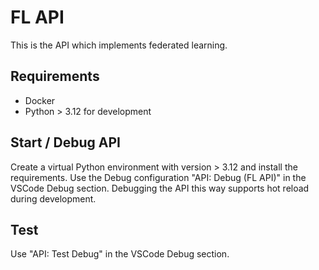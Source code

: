 # FL API

This is the API which implements federated learning.

## Requirements

- Docker
- Python > 3.12 for development

## Start / Debug API

Create a virtual Python environment with version > 3.12 and install the requirements.
Use the Debug configuration "API: Debug (FL API)" in the VSCode Debug section. Debugging the API this way supports hot reload during development.

## Test

Use "API: Test Debug" in the VSCode Debug section.